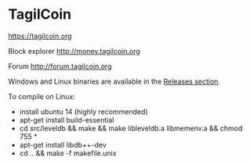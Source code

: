 TagilCoin 
================================

https://tagilcoin.org

Block explorer http://money.tagilcoin.org

Forum http://forum.tagilcoin.org

Windows and Linux binaries are available in the [Releases section](https://github.com/tagilcoin/tagilcoin-windows/releases/tag/latest).

To compile on Linux:

* install ubuntu 14 (highly recommended)
* apt-get install build-essential
* cd src/leveldb && make && make libleveldb.a libmemenv.a && chmod 755 *
* apt-get install libdb++-dev
* cd .. && make -f makefile.unix
